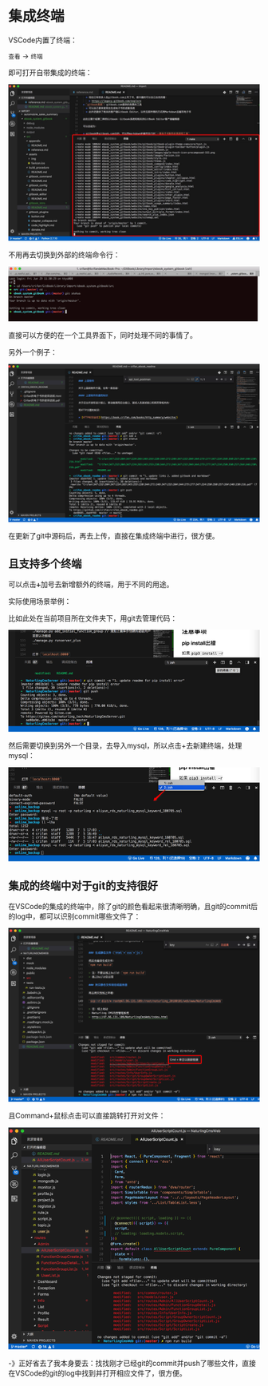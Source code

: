 # 集成终端

VSCode内置了终端：

`查看` -> `终端`

即可打开自带集成的终端：

![VSCode自带终端](../assets/img/self_integrated_terminal.jpg)

不用再去切换到外部的终端命令行：

![外部终端](../assets/img/external_terminal_in_mac.png)

直接可以方便的在一个工具界面下，同时处理不同的事情了。

另外一个例子：

![集成终端中用git上传代码](../assets/img/terminal_use_git_upload_code.png)

在更新了git中源码后，再去上传，直接在集成终端中进行，很方便。

## 且支持多个终端

可以点击`➕`加号去新增额外的终端，用于不同的用途。

实际使用场景举例：

比如此处在当前项目所在文件夹下，用git去管理代码：

![当前终端做一些事情](../assets/img/current_terminal_do_sth.png)

然后需要切换到另外一个目录，去导入mysql，所以点击+去新建终端，处理mysql：

![另外终端处理mysql](../assets/img/another_terminal_process_mysql.png)

## 集成的终端中对于git的支持很好

在VSCode的集成的终端中，除了git的颜色看起来很清晰明确，且git的commit后的log中，都可以识别commit哪些文件了：

![集成终端中点击git文件](../assets/img/integrated_terminal_click_git_file.png)

且Command+鼠标点击可以直接跳转打开对文件：

![跳转到对应文件](../assets/img/jump_to_file_from_terminal.png)

-》正好省去了我本身要去：找找刚才已经git的commit并push了哪些文件，直接在VSCode的git的log中找到并打开相应文件了，很方便。

